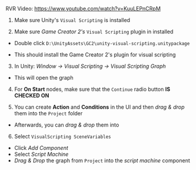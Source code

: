 RVR Video: https://www.youtube.com/watch?v=KuuLEPnCRpM

1. Make sure Unity's `Visual Scripting` is installed


2. Make sure _Game Creator 2's_ `Visual Scripting` plugin in installed 
  + Double click `D:\UnityAssets\GC2\unity-visual-scripting.unitypackage`
   - This should install the Game Creator 2's plugin for visual scripting 


3. In Unity: _Window -> Visual Scripting -> Visual Scripting Graph_
  + This will open the graph


4. For **On Start** nodes, make sure that the 
   `Continue` radio button **IS CHECKED ON**

5. You can create **Action** and **Conditions** in the UI and then 
   _drag & drop_ them into the `Project` folder
  + Afterwards, you can _drag & drop_ them into 
  
6. Select `VisualScripting SceneVariables`
  + Click _Add Component_
  + Select _Script Machine_
  + _Drag & Drop_ the graph from `Project` into the 
    _script machine_ component


